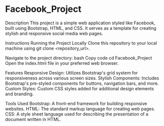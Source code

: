 # Facebook_Project

Description
This project is a simple web application styled like Facebook, built using Bootstrap, HTML, and CSS. It serves as a template for creating stylish and responsive social media web pages.

Instructions
Running the Project Locally
Clone this repository to your local machine using git clone <repository_url>.

Navigate to the project directory:
bash
Copy code
cd Facebook_Project
Open the index.html file in your preferred web browser.

Features
Responsive Design: Utilizes Bootstrap's grid system for responsiveness across various screen sizes.
Stylish Components: Includes Bootstrap's pre-styled components for buttons, navigation bars, and more.
Custom Styles: Custom CSS styles added for additional design elements and branding.

Tools Used
Bootstrap: A front-end framework for building responsive websites.
HTML: The standard markup language for creating web pages.
CSS: A style sheet language used for describing the presentation of a document written in HTML.







